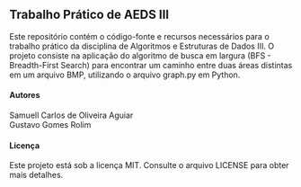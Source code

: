<h2>Trabalho Prático de AEDS III</h2>

<p>
  Este repositório contém o código-fonte e recursos necessários para o trabalho prático da disciplina de Algoritmos e Estruturas de Dados III. O projeto consiste na     aplicação do algoritmo de busca em largura (BFS - Breadth-First Search) para encontrar um caminho entre duas áreas distintas em um arquivo BMP, utilizando o arquivo graph.py em Python.
</p>

<h4>Autores</h4>

<p>
  Samuell Carlos de Oliveira Aguiar
  <br/>Gustavo Gomes Rolim
</p>

<h4>Licença</h4>

<p>
  Este projeto está sob a licença MIT. Consulte o arquivo LICENSE para obter mais detalhes.
</p>
